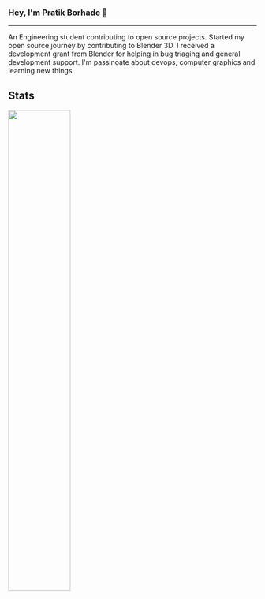 ### Hey, I'm Pratik Borhade 👋
---
An Engineering student contributing to open source projects. Started my open source journey by contributing to Blender 3D. I received a development grant from Blender for helping in bug triaging and general development support. I'm passinoate about devops, computer graphics and learning new things

**Stats**
---
 <img width="50%" src="https://github-readme-stats.vercel.app/api?username=pratikborhade302&show_icons=true&theme=tokyonight" />
